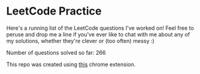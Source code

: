 # LeetCode Practice

Here's a running list of the LeetCode questions I've worked on! Feel free to peruse and drop me a line if you've ever like to chat with me about any of my solutions, whether they're clever or (too often) messy :)

Number of questions solved so far: 266

This repo was created using [this](https://github.com/QasimWani/LeetHub) chrome extension.
